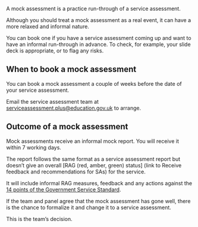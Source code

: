 

A mock assessment is a practice run-through of a service assessment. 

Although you should treat a mock assessment as a real event, it can have a more relaxed and informal nature. 

You can book one if you have a service assessment coming up and want to have an informal run-through in advance. To check, for example, your slide deck is appropriate, or to flag any risks.

## When to book a mock assessment

You can book a mock assessment a couple of weeks before the date of your service assessment. 

Email the service assessment team at <a href="mailto:serviceassessment.plus@education.gov.uk">serviceassessment.plus@education.gov.uk</a> to arrange. 


## Outcome of a mock assessment

Mock assessments receive an informal mock report. You will receive it within 7 working days.

The report follows the same format as a service assessment report but doesn’t give an overall [RAG (red, amber, green) status] (link to Receive feedback and recommendations for SAs) for the service. 

It will include informal RAG measures, feedback and any actions against the [14 points of the Government Service Standard](https://www.gov.uk/service-manual/service-standard).

If the team and panel agree that the mock assessment has gone well, there is the chance to formalize it and change it to a service assessment. 

This is the team’s decision.
